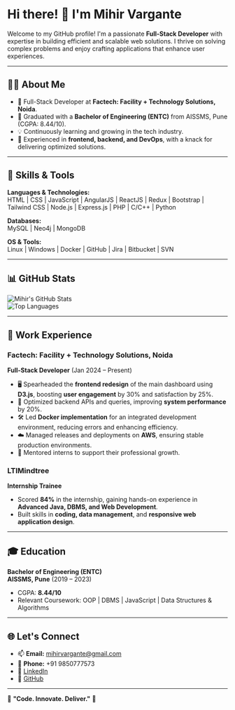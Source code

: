 # Hi there! 👋 I'm Mihir Vargante

Welcome to my GitHub profile! I'm a passionate **Full-Stack Developer** with expertise in building efficient and scalable web solutions. I thrive on solving complex problems and enjoy crafting applications that enhance user experiences.

---

## 👨‍💻 About Me

- 🌟 Full-Stack Developer at **Factech: Facility + Technology Solutions, Noida**.
- 🏫 Graduated with a **Bachelor of Engineering (ENTC)** from AISSMS, Pune (CGPA: 8.44/10).
- 💡 Continuously learning and growing in the tech industry.
- 💼 Experienced in **frontend, backend, and DevOps**, with a knack for delivering optimized solutions.

---

## 🚀 Skills & Tools

**Languages & Technologies:**  
HTML | CSS | JavaScript | AngularJS | ReactJS | Redux | Bootstrap | Tailwind CSS | Node.js | Express.js | PHP | C/C++ | Python

**Databases:**  
MySQL | Neo4j | MongoDB

**OS & Tools:**  
Linux | Windows | Docker | GitHub | Jira | Bitbucket | SVN

---

## 📊 GitHub Stats

![Mihir's GitHub Stats](https://github-readme-stats.vercel.app/api?username=MihirVargante&show_icons=true&theme=radical)  
![Top Languages](https://github-readme-stats.vercel.app/api/top-langs/?username=MihirVargante&layout=compact&theme=radical)

---

## 🏢 Work Experience

### Factech: Facility + Technology Solutions, Noida  
**Full-Stack Developer** (Jan 2024 – Present)  
- 🖥 Spearheaded the **frontend redesign** of the main dashboard using **D3.js**, boosting **user engagement** by 30% and satisfaction by 25%.
- 🚀 Optimized backend APIs and queries, improving **system performance** by 20%.
- 🛠 Led **Docker implementation** for an integrated development environment, reducing errors and enhancing efficiency.
- ☁️ Managed releases and deployments on **AWS**, ensuring stable production environments.
- 🤝 Mentored interns to support their professional growth.

### LTIMindtree  
**Internship Trainee**  
- Scored **84%** in the internship, gaining hands-on experience in **Advanced Java, DBMS, and Web Development**.
- Built skills in **coding, data management**, and **responsive web application design**.

---

## 🎓 Education

**Bachelor of Engineering (ENTC)**  
**AISSMS, Pune** (2019 – 2023)  
- CGPA: **8.44/10**  
- Relevant Coursework: OOP | DBMS | JavaScript | Data Structures & Algorithms

---

## 🌐 Let's Connect

- 📫 **Email:** mihirvargante@gmail.com  
- 📱 **Phone:** +91 9850777573  
- 💼 [LinkedIn](https://linkedin.com/in/mihir-vargante/)  
- 📂 [GitHub](https://github.com/mihirvargante)

---

🌟 **"Code. Innovate. Deliver."** 🌟
